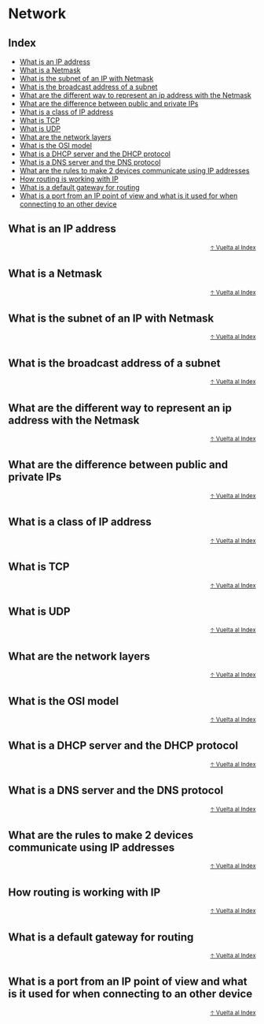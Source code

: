 # Network<!-- omit in toc -->

## Index<!-- omit in toc -->
- [What is an IP address](#what-is-an-ip-address)
- [What is a Netmask](#what-is-a-netmask)
- [What is the subnet of an IP with Netmask]()
- [What is the broadcast address of a subnet]()
- [What are the different way to represent an ip address with the Netmask]()
- [What are the difference between public and private IPs]()
- [What is a class of IP address]()
- [What is TCP]()
- [What is UDP]()
- [What are the network layers]()
- [What is the OSI model]()
- [What is a DHCP server and the DHCP protocol]()
- [What is a DNS server and the DNS protocol]()
- [What are the rules to make 2 devices communicate using IP addresses]()
- [How routing is working with IP]()
- [What is a default gateway for routing]()
- [What is a port from an IP point of view and what is it used for when connecting
to an other device]()


## What is an IP address


<div align="right">
  <small><a href="#network">🡡 Vuelta al Index</a></small>
</div>


## What is a Netmask


<div align="right">
  <small><a href="#network">🡡 Vuelta al Index</a></small>
</div>


## What is the subnet of an IP with Netmask


<div align="right">
  <small><a href="#network">🡡 Vuelta al Index</a></small>
</div>


## What is the broadcast address of a subnet


<div align="right">
  <small><a href="#network">🡡 Vuelta al Index</a></small>
</div>


## What are the different way to represent an ip address with the Netmask


<div align="right">
  <small><a href="#network">🡡 Vuelta al Index</a></small>
</div>


## What are the difference between public and private IPs


<div align="right">
  <small><a href="#network">🡡 Vuelta al Index</a></small>
</div>


## What is a class of IP address


<div align="right">
  <small><a href="#network">🡡 Vuelta al Index</a></small>
</div>


## What is TCP


<div align="right">
  <small><a href="#network">🡡 Vuelta al Index</a></small>
</div>


## What is UDP


<div align="right">
  <small><a href="#network">🡡 Vuelta al Index</a></small>
</div>


## What are the network layers


<div align="right">
  <small><a href="#network">🡡 Vuelta al Index</a></small>
</div>


## What is the OSI model


<div align="right">
  <small><a href="#network">🡡 Vuelta al Index</a></small>
</div>


## What is a DHCP server and the DHCP protocol


<div align="right">
  <small><a href="#network">🡡 Vuelta al Index</a></small>
</div>


## What is a DNS server and the DNS protocol


<div align="right">
  <small><a href="#network">🡡 Vuelta al Index</a></small>
</div>


## What are the rules to make 2 devices communicate using IP addresses


<div align="right">
  <small><a href="#network">🡡 Vuelta al Index</a></small>
</div>


## How routing is working with IP


<div align="right">
  <small><a href="#network">🡡 Vuelta al Index</a></small>
</div>


## What is a default gateway for routing


<div align="right">
  <small><a href="#network">🡡 Vuelta al Index</a></small>
</div>


## What is a port from an IP point of view and what is it used for when connecting to an other device


<div align="right">
  <small><a href="#network">🡡 Vuelta al Index</a></small>
</div>
